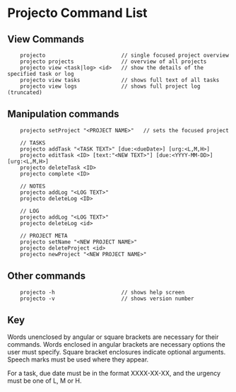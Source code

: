 # Projecto Command List

## View Commands

```
    projecto                        // single focused project overview
    projecto projects               // overview of all projects
    projecto view <task|log> <id>   // show the details of the specified task or log
    projecto view tasks             // shows full text of all tasks
    projecto view logs              // shows full project log (truncated)
```

## Manipulation commands

```
    projecto setProject "<PROJECT NAME>"   // sets the focused project

    // TASKS
    projecto addTask "<TASK TEXT>" [due:<dueDate>] [urg:<L,M,H>]
    projecto editTask <ID> [text:"<NEW TEXT>"] [due:<YYYY-MM-DD>] [urg:<L,M,H>]
    projecto deleteTask <ID>
    projecto complete <ID>

    // NOTES
    projecto addLog "<LOG TEXT>"
    projecto deleteLog <ID>

    // LOG
    projecto addLog "<LOG TEXT>"
    projecto deleteLog <id>

    // PROJECT META
    projecto setName "<NEW PROJECT NAME>"
    projecto deleteProject <id>
    projecto newProject "<NEW PROJECT NAME>"
```

## Other commands

```
    projecto -h                     // shows help screen
    projecto -v                     // shows version number
```

## Key
Words unenclosed by angular or square brackets are necessary for their commands. Words enclosed in angular brackets are necessary options the user must specify. Square bracket enclosures indicate optional arguments. Speech marks must be used where they appear.

For a task, due date must be in the format XXXX-XX-XX, and the urgency must be one of L, M or H.